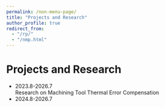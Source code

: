 ```yaml
---
permalink: /non-menu-page/
title: "Projects and Research"
author_profile: true
redirect_from: 
  - "/rp/"
  - "/nmp.html"
---
```


Projects and Research
======
* 2023.8-2026.7   
Research on Machining Tool Thermal Error Compensation
* 2024.8-2026.7  



